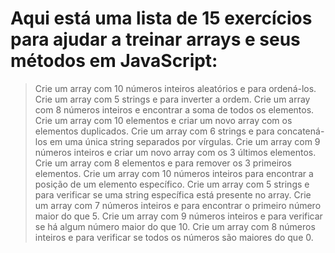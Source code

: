 # Aqui está uma lista de 15 exercícios para ajudar a treinar arrays e seus métodos em JavaScript:

> Crie um array com 10 números inteiros aleatórios e para ordená-los.
> Crie um array com 5 strings e para inverter a ordem.
> Crie um array com 8 números inteiros e encontrar a soma de todos os elementos.
> Crie um array com 10 elementos e criar um novo array com os elementos duplicados.
> Crie um array com 6 strings e para concatená-los em uma única string separados por vírgulas.
> Crie um array com 9 números inteiros e criar um novo array com os 3 últimos elementos.
> Crie um array com 8 elementos e para remover os 3 primeiros elementos.
> Crie um array com 10 números inteiros para encontrar a posição de um elemento específico.
> Crie um array com 5 strings e para verificar se uma string específica está presente no array.
> Crie um array com 7 números inteiros e para encontrar o primeiro número maior do que 5.
> Crie um array com 9 números inteiros e para verificar se há algum número maior do que 10.
> Crie um array com 8 números inteiros e para verificar se todos os números são maiores do que 0.